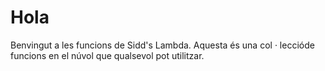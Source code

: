 # Hola

Benvingut a les funcions de Sidd's Lambda. Aquesta és una col · leccióde funcions en el núvol que qualsevol pot utilitzar.
